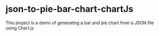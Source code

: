 # json-to-pie-bar-chart-chartJs

This project is a demo of generating a bar and pie chart from a JSON file using Chart.js

